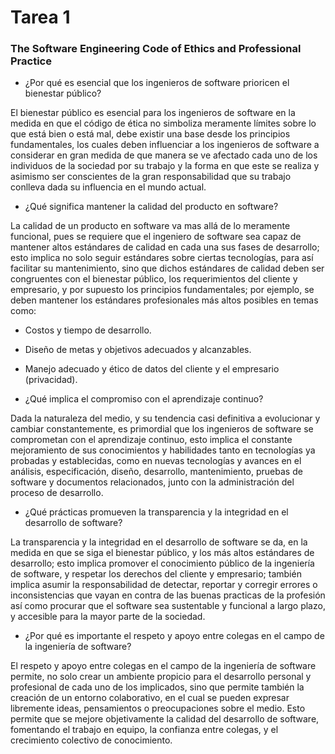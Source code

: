 # Tarea 1

### The Software Engineering Code of Ethics and Professional Practice

- ¿Por qué es esencial que los ingenieros de software prioricen el bienestar público?

El bienestar público es esencial para los ingenieros de software en la medida en que el código de ética no simboliza meramente límites sobre lo que está bien o está mal, debe existir una base desde los principios fundamentales, los cuales deben influenciar a los ingenieros de software a considerar en gran medida de que manera se ve afectado cada uno de los individuos de la sociedad por su trabajo y la forma en que este se realiza y asimismo ser conscientes de la gran responsabilidad que su trabajo conlleva dada su influencia en el mundo actual.

- ¿Qué significa mantener la calidad del producto en software?

La calidad de un producto en software va mas allá de lo meramente funcional, pues se requiere que el ingeniero de software sea capaz de mantener altos estándares de calidad en cada una sus fases de desarrollo; esto implica no solo seguir estándares sobre ciertas tecnologías, para así facilitar su mantenimiento, sino que dichos estándares de calidad deben ser congruentes con el bienestar público, los requerimientos del cliente y empresario, y por supuesto los principios fundamentales; por ejemplo, se deben mantener los estándares profesionales más altos posibles en temas como:

- Costos y tiempo de desarrollo.
- Diseño de metas y objetivos adecuados y alcanzables.
- Manejo adecuado y ético de datos del cliente y el empresario (privacidad).

- ¿Qué implica el compromiso con el aprendizaje continuo?

Dada la naturaleza del medio, y su tendencia casi definitiva a evolucionar y cambiar constantemente, es primordial que los ingenieros de software se comprometan con el aprendizaje continuo, esto implica el constante mejoramiento de sus conocimientos y habilidades tanto en tecnologías ya probadas y establecidas, como en nuevas tecnologías y avances en el análisis, especificación, diseño, desarrollo, mantenimiento, pruebas de software y documentos relacionados, junto con la administración del proceso de desarrollo.

- ¿Qué prácticas promueven la transparencia y la integridad en el desarrollo de software?

La transparencia y la integridad en el desarrollo de software se da, en la medida en que se siga el bienestar público, y los más altos estándares de desarrollo; esto implica promover el conocimiento público de la ingeniería de software, y respetar los derechos del cliente y empresario; también implica asumir la responsabilidad de detectar, reportar y corregir errores o inconsistencias que vayan en contra de las buenas practicas de la profesión así como procurar que el software sea sustentable y funcional a largo plazo, y accesible para la mayor parte de la sociedad.

- ¿Por qué es importante el respeto y apoyo entre colegas en el campo de la ingeniería de software?

El respeto y apoyo entre colegas en el campo de la ingeniería de software permite, no solo crear un ambiente propicio para el desarrollo personal y profesional de cada uno de los implicados, sino que permite también la creación de un entorno colaborativo, en el cual se pueden expresar libremente ideas, pensamientos o preocupaciones sobre el medio. Esto permite que se mejore objetivamente la calidad del desarrollo de software, fomentando el trabajo en equipo, la confianza entre colegas, y el crecimiento colectivo de conocimiento.